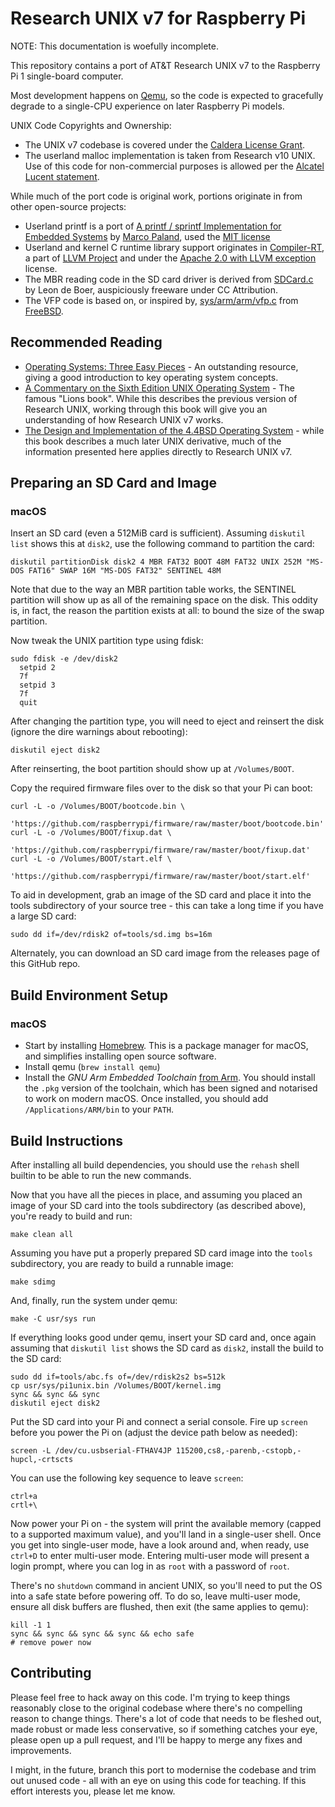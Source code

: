# Research UNIX v7 for Raspberry Pi

NOTE: This documentation is woefully incomplete.

This repository contains a port of AT&T Research UNIX v7 to the Raspberry Pi 1 single-board computer.

Most development happens on [Qemu](https://www.qemu.org/), so the code is expected to gracefully degrade to a single-CPU experience on later Raspberry Pi models.

UNIX Code Copyrights and Ownership:
* The UNIX v7 codebase is covered under the [Caldera License Grant](https://github.com/r1mikey/research-unix-v7/blob/rpi1-development/Caldera-license.pdf).
* The userland malloc implementation is taken from Research v10 UNIX. Use of this code for non-commercial purposes is allowed per the [Alcatel Lucent statement](https://github.com/r1mikey/research-unix-v7/blob/rpi1-development/statement_regarding_Unix_3-7-17.pdf).

While much of the port code is original work, portions originate in from other open-source projects:
* Userland printf is a port of [A printf / sprintf Implementation for Embedded Systems](https://github.com/mpaland/printf) by [Marco Paland](https://github.com/mpaland), used the [MIT license](https://github.com/mpaland/printf/blob/master/LICENSE)
* Userland and kernel C runtime library support originates in [Compiler-RT](https://github.com/llvm/llvm-project/tree/master/compiler-rt/lib/builtins), a part of [LLVM Project](https://llvm.org/) and under the [Apache 2.0 with LLVM exception](https://llvm.org/LICENSE.txt) license.
* The MBR reading code in the SD card driver is derived from [SDCard.c](https://github.com/LdB-ECM/Raspberry-Pi/blob/master/SD_FAT32/SDCard.c) by Leon de Boer, auspiciously freeware under CC Attribution.
* The VFP code is based on, or inspired by, [sys/arm/arm/vfp.c](https://github.com/freebsd/freebsd/blob/master/sys/arm/arm/vfp.c) from [FreeBSD](https://www.freebsd.org/).

## Recommended Reading

* [Operating Systems: Three Easy Pieces](http://pages.cs.wisc.edu/~remzi/OSTEP/) - An outstanding resource, giving a good introduction to key operating system concepts.
* [A Commentary on the Sixth Edition UNIX Operating System](http://warsus.github.io/lions-/) - The famous "Lions book".  While this describes the previous version of Research UNIX, working through this book will give you an understanding of how Research UNIX v7 works.
* [The Design and Implementation of the 4.4BSD Operating System](https://download.freebsd.org/ftp/doc/en/books/design-44bsd/book.pdf) - while this book describes a much later UNIX derivative, much of the information presented here applies directly to Research UNIX v7.

## Preparing an SD Card and Image

### macOS

Insert an SD card (even a 512MiB card is sufficient).  Assuming `diskutil list` shows this at `disk2`, use the following command to partition the card:
```shell
diskutil partitionDisk disk2 4 MBR FAT32 BOOT 48M FAT32 UNIX 252M "MS-DOS FAT16" SWAP 16M "MS-DOS FAT32" SENTINEL 48M
```

Note that due to the way an MBR partition table works, the SENTINEL partition will show up as all of the remaining space on the disk.  This oddity is, in fact, the reason the partition exists at all: to bound the size of the swap partition.

Now tweak the UNIX partition type using fdisk:
```shell
sudo fdisk -e /dev/disk2
  setpid 2
  7f
  setpid 3
  7f
  quit
```
After changing the partition type, you will need to eject and reinsert the disk (ignore the dire warnings about rebooting):
```
diskutil eject disk2
```

After reinserting, the boot partition should show up at `/Volumes/BOOT`.

Copy the required firmware files over to the disk so that your Pi can boot:
```shell
curl -L -o /Volumes/BOOT/bootcode.bin \
    'https://github.com/raspberrypi/firmware/raw/master/boot/bootcode.bin'
curl -L -o /Volumes/BOOT/fixup.dat \
    'https://github.com/raspberrypi/firmware/raw/master/boot/fixup.dat'
curl -L -o /Volumes/BOOT/start.elf \
    'https://github.com/raspberrypi/firmware/raw/master/boot/start.elf'
```

To aid in development, grab an image of the SD card and place it into the tools subdirectory of your source tree - this can take a long time if you have a large SD card:
```shell
sudo dd if=/dev/rdisk2 of=tools/sd.img bs=16m
```

Alternately, you can download an SD card image from the releases page of this GitHub repo.

## Build Environment Setup

### macOS

* Start by installing [Homebrew](https://brew.sh/).  This is a package manager for macOS, and simplifies installing open source software.
* Install qemu (`brew install qemu`)
* Install the *GNU Arm Embedded Toolchain* [from Arm](https://developer.arm.com/tools-and-software/open-source-software/developer-tools/gnu-toolchain/gnu-rm/downloads).  You should install the `.pkg` version of the toolchain, which has been signed and notarised to work on modern macOS.  Once installed, you should add `/Applications/ARM/bin` to your `PATH`.

## Build Instructions

After installing all build dependencies, you should use the `rehash` shell builtin to be able to run the new commands.

Now that you have all the pieces in place, and assuming you placed an image of your SD card into the tools subdirectory (as described above), you're ready to build and run:

```shell
make clean all
```

Assuming you have put a properly prepared SD card image into the `tools` subdirectory, you are ready to build a runnable image:

```shell
make sdimg
```

And, finally, run the system under qemu:
```shell
make -C usr/sys run
```

If everything looks good under qemu, insert your SD card and, once again assuming that `diskutil list` shows the SD card as `disk2`, install the build to the SD card:
```shell
sudo dd if=tools/abc.fs of=/dev/rdisk2s2 bs=512k
cp usr/sys/pi1unix.bin /Volumes/BOOT/kernel.img
sync && sync && sync
diskutil eject disk2
```

Put the SD card into your Pi and connect a serial console.  Fire up `screen` before you power the Pi on (adjust the device path below as needed):
```shell
screen -L /dev/cu.usbserial-FTHAV4JP 115200,cs8,-parenb,-cstopb,-hupcl,-crtscts
```

You can use the following key sequence to leave `screen`:
```
ctrl+a
crtl+\
```

Now power your Pi on - the system will print the available memory (capped to a supported maximum value), and you'll land in a single-user shell.  Once you get into single-user mode, have a look around and, when ready, use `ctrl+D` to enter multi-user mode.  Entering multi-user mode will present a login prompt, where you can log in as `root` with a password of `root`.

There's no `shutdown` command in ancient UNIX, so you'll need to put the OS into a safe state before powering off.  To do so, leave multi-user mode, ensure all disk buffers are flushed, then exit (the same applies to qemu):
```
kill -1 1
sync && sync && sync && sync && echo safe
# remove power now
```

## Contributing

Please feel free to hack away on this code.  I'm trying to keep things reasonably close to the original codebase where there's no compelling reason to change things.  There's a lot of code that needs to be fleshed out, made robust or made less conservative, so if something catches your eye, please open up a pull request, and I'll be happy to merge any fixes and improvements.

I might, in the future, branch this port to modernise the codebase and trim out unused code - all with an eye on using this code for teaching.  If this effort interests you, please let me know.
